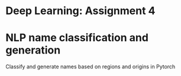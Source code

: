 # Deep Learning: Assignment 4
# NLP name classification and generation
 Classify and generate names based on regions and origins in Pytorch
 

